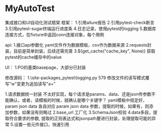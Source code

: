 # MyAutoTest

集成接口和UI自动化测试框架
框架：
1.引用allure报告
2.引用pytest-check断言
3.引用pytest-sugar终端运行进度条
4.日志记录，使用pytest的logging
5.数据库连接方式，在fixture中返回conn连接对象，每个用例

api:
1.接口api参数化 yaml文件作为数据模板，csv作为数据来源
2.requests封装，目前是简单封装，后续还需完善
3.${get_cache("cache_key", None)} 获取pytest的cache缓存中的value

UI：
1.PO的基类basepage，大部分已封装

修改源码：
1.\site-packages\_pytest\logging.py 579 修改文件的读写模式覆写"w"变更为追加读写"a+"




1.请求数据统一封装  不太好实现，每个请求是params、data、还是json传参数不能确认，或者，读模板的时候，就确认是哪个关键字？
yaml模板中规定好，param json data 各自对应 param json data 参数，提取的时候，如果有，则添加参数，如果没有则略过
2.base_url 工厂化
3.SchemaJson校验
4.data多段，提取符合要求的参数, 提取的正则表达式和jsonpath要进行封装，处理提取可能的异常
5.设置一些元件接口，快速引用